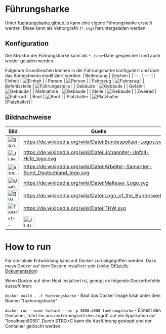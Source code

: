 # Führungsharke
Unter [fuehrungsharke.github.io](https://fuehrungsharke.github.io/) kann eine eigene Führungsharke erstellt werden. Diese kann als Vektorgrafik (`*.svg`) heruntergeladen werden.

## Konfiguration
Die Struktur der Führungsharke kann als `*.json`-Datei gespeichert und auch wieder geladen werden.

Folgende Grundzeichen können in der Führungsharke konfiguriert und über das Kontextmenü modifiziert werden:
| Bedeutung | Zeichen |
| --- | --- |
| Einheit | ![Einheit](./icons/signs/unit.svg) |
| Person | ![Person](./icons/signs/person.svg) |
| Fahrzeug | ![Fahrzeug](./icons/signs/vehicle.svg) |
| Befehlsstelle | ![Führungsstelle](./icons/signs/flag.svg) |
| Gebäude | ![Gebäude](./icons/signs/building.svg) |
| Gefahr | ![Gebäude](./icons/signs/hazard.svg) |
| Maßnahme | ![Gebäude](./icons/signs/measure.svg) |
| Stelle | ![Gebäude](./icons/signs/place.svg) |
| Zweirad | ![Fahrrad](./icons/signs/bike.svg) |
| Boot | ![Boot](./icons/signs/boat.svg) |
| Platzhalter | ![Platzhalter](./signs/Empty.svg)<br>\[Platzhalter\] |

## Bildnachweise
| Bild | Quelle | Lizenz |
| --- | --- | --- |
| <img src="./icons/orgs/Bundespolizei.svg" alt="BPOL" width="35"/> | https://de.wikipedia.org/wiki/Datei:Bundespolizei-Logos.svg | Gemeinfrei |
| <img src="./icons/orgs/JohanniterUnfallHilfe.svg" alt="JUH" width="35"/> | https://de.wikipedia.org/wiki/Datei:Johanniter-Unfall-Hilfe_logo.svg | Gemeinfrei |
| <img src="./icons/orgs/ArbeiterSamariterBund.svg" alt="ASB" width="35"/> | https://de.wikipedia.org/wiki/Datei:Arbeiter-Samariter-Bund_Deutschland_logo.svg | Gemeinfrei |
| <img src="./icons/orgs/MalteserHilfsDienst.svg" alt="MHD" width="35"/> | https://de.wikipedia.org/wiki/Datei:Malteser_Logo.svg | Gemeinfrei |
| <img src="./icons/orgs/Bundeswehr.svg" alt="BW" width="35"/> | https://de.wikipedia.org/wiki/Datei:Logo_of_the_Bundeswehr.svg | Gemeinfrei |
| <img src="./icons/orgs/THW.svg" alt="THW" width="35"/> | https://de.wikipedia.org/wiki/Datei:THW.svg | Gemeinfrei |
<!-- | <img src="./icons/orgs/DeutschesRotesKreuz.png" alt="JUH" width="35"/> | https://de.wikipedia.org/wiki/Datei:DRK_Logo2.svg | Gemeinfrei | -->

# How to run
Für die lokale Entwicklung kann auf Docker zurückgegriffen werden. Dazu muss Docker auf dem System installiert sein (siehe [Offizielle Dokumentation](https://docs.docker.com/engine/install/))

Wenn Docker auf dem Host installiert ist, genügt es folgende Dockerbefehle auszuführen:
<p><code>docker build . -t fuehrungsharke</code> - Baut das Docker Image lokal unter dem Namen "fuehrungsharke"</p>
<p><code>docker run --name fuehark --rm -p 8080:3000 fuehrungsharke</code> - Erstellt den Container, führt ihn aus und ermöglicht den Zugriff auf die Applikation auf "localhost:8080". Durch STRG+C kann die Ausführung gestoptt und der Container gelöscht werden.</p>